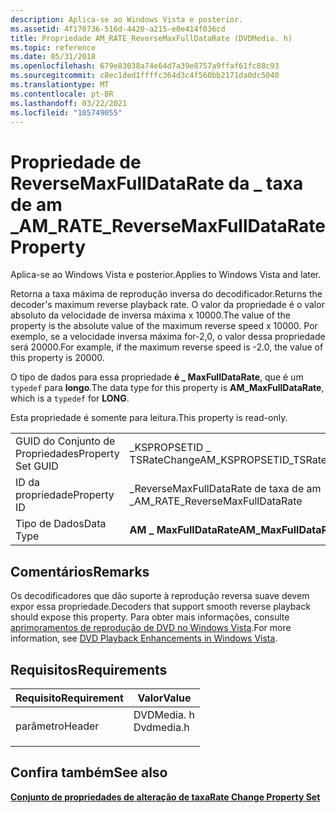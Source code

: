 ```yaml
---
description: Aplica-se ao Windows Vista e posterior.
ms.assetid: 4f170736-516d-4420-a215-e0e414f036cd
title: Propriedade AM_RATE_ReverseMaxFullDataRate (DVDMedia. h)
ms.topic: reference
ms.date: 05/31/2018
ms.openlocfilehash: 679e83038a74e64d7a39e8757a9ffaf61fc88c93
ms.sourcegitcommit: c8ec1ded1ffffc364d3c4f560bb2171da0dc5040
ms.translationtype: MT
ms.contentlocale: pt-BR
ms.lasthandoff: 03/22/2021
ms.locfileid: "105749055"
---
```

# <a name="am_rate_reversemaxfulldatarate-property"></a><span data-ttu-id="ac4e8-103">Propriedade de ReverseMaxFullDataRate da \_ taxa de am \_</span><span class="sxs-lookup"><span data-stu-id="ac4e8-103">AM\_RATE\_ReverseMaxFullDataRate Property</span></span>

<span data-ttu-id="ac4e8-104">Aplica-se ao Windows Vista e posterior.</span><span class="sxs-lookup"><span data-stu-id="ac4e8-104">Applies to Windows Vista and later.</span></span>

<span data-ttu-id="ac4e8-105">Retorna a taxa máxima de reprodução inversa do decodificador.</span><span class="sxs-lookup"><span data-stu-id="ac4e8-105">Returns the decoder's maximum reverse playback rate.</span></span> <span data-ttu-id="ac4e8-106">O valor da propriedade é o valor absoluto da velocidade de inversa máxima x 10000.</span><span class="sxs-lookup"><span data-stu-id="ac4e8-106">The value of the property is the absolute value of the maximum reverse speed x 10000.</span></span> <span data-ttu-id="ac4e8-107">Por exemplo, se a velocidade inversa máxima for-2,0, o valor dessa propriedade será 20000.</span><span class="sxs-lookup"><span data-stu-id="ac4e8-107">For example, if the maximum reverse speed is -2.0, the value of this property is 20000.</span></span>

<span data-ttu-id="ac4e8-108">O tipo de dados para essa propriedade **é \_ MaxFullDataRate**, que é um `typedef` para **longo**.</span><span class="sxs-lookup"><span data-stu-id="ac4e8-108">The data type for this property is **AM\_MaxFullDataRate**, which is a `typedef` for **LONG**.</span></span>

<span data-ttu-id="ac4e8-109">Esta propriedade é somente para leitura.</span><span class="sxs-lookup"><span data-stu-id="ac4e8-109">This property is read-only.</span></span>



|                   |                                  |
|-------------------|----------------------------------|
| <span data-ttu-id="ac4e8-110">GUID do Conjunto de Propriedades</span><span class="sxs-lookup"><span data-stu-id="ac4e8-110">Property Set GUID</span></span> | <span data-ttu-id="ac4e8-111">\_KSPROPSETID \_ TSRateChange</span><span class="sxs-lookup"><span data-stu-id="ac4e8-111">AM\_KSPROPSETID\_TSRateChange</span></span>    |
| <span data-ttu-id="ac4e8-112">ID da propriedade</span><span class="sxs-lookup"><span data-stu-id="ac4e8-112">Property ID</span></span>       | <span data-ttu-id="ac4e8-113">\_ReverseMaxFullDataRate de taxa de am \_</span><span class="sxs-lookup"><span data-stu-id="ac4e8-113">AM\_RATE\_ReverseMaxFullDataRate</span></span> |
| <span data-ttu-id="ac4e8-114">Tipo de Dados</span><span class="sxs-lookup"><span data-stu-id="ac4e8-114">Data Type</span></span>         | <span data-ttu-id="ac4e8-115">**AM \_ MaxFullDataRate**</span><span class="sxs-lookup"><span data-stu-id="ac4e8-115">**AM\_MaxFullDataRate**</span></span>          |



 

## <a name="remarks"></a><span data-ttu-id="ac4e8-116">Comentários</span><span class="sxs-lookup"><span data-stu-id="ac4e8-116">Remarks</span></span>

<span data-ttu-id="ac4e8-117">Os decodificadores que dão suporte à reprodução reversa suave devem expor essa propriedade.</span><span class="sxs-lookup"><span data-stu-id="ac4e8-117">Decoders that support smooth reverse playback should expose this property.</span></span> <span data-ttu-id="ac4e8-118">Para obter mais informações, consulte [aprimoramentos de reprodução de DVD no Windows Vista](dvd-playback-enhancements-in-windows-vista.md).</span><span class="sxs-lookup"><span data-stu-id="ac4e8-118">For more information, see [DVD Playback Enhancements in Windows Vista](dvd-playback-enhancements-in-windows-vista.md).</span></span>

## <a name="requirements"></a><span data-ttu-id="ac4e8-119">Requisitos</span><span class="sxs-lookup"><span data-stu-id="ac4e8-119">Requirements</span></span>



| <span data-ttu-id="ac4e8-120">Requisito</span><span class="sxs-lookup"><span data-stu-id="ac4e8-120">Requirement</span></span> | <span data-ttu-id="ac4e8-121">Valor</span><span class="sxs-lookup"><span data-stu-id="ac4e8-121">Value</span></span> |
|-------------------|---------------------------------------------------------------------------------------|
| <span data-ttu-id="ac4e8-122">parâmetro</span><span class="sxs-lookup"><span data-stu-id="ac4e8-122">Header</span></span><br/> | <dl> <span data-ttu-id="ac4e8-123"><dt>DVDMedia. h</dt></span><span class="sxs-lookup"><span data-stu-id="ac4e8-123"><dt>Dvdmedia.h</dt></span></span> </dl> |



## <a name="see-also"></a><span data-ttu-id="ac4e8-124">Confira também</span><span class="sxs-lookup"><span data-stu-id="ac4e8-124">See also</span></span>

<dl> <dt>

[<span data-ttu-id="ac4e8-125">**Conjunto de propriedades de alteração de taxa**</span><span class="sxs-lookup"><span data-stu-id="ac4e8-125">**Rate Change Property Set**</span></span>](rate-change-property-set.md)
</dt> </dl>

 

 




